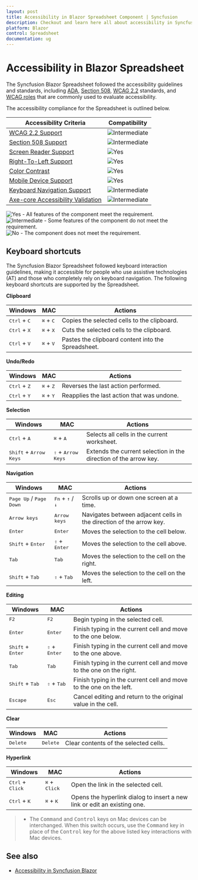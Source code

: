 ```yaml
---
layout: post
title: Accessibility in Blazor Spreadsheet Component | Syncfusion
description: Checkout and learn here all about accessibility in Syncfusion Blazor Spreadsheet component and much more.
platform: Blazor
control: Spreadsheet
documentation: ug
---
```


# Accessibility in Blazor Spreadsheet

The Syncfusion Blazor Spreadsheet followed the accessibility guidelines and standards, including [ADA](https://www.ada.gov/), [Section 508](https://www.section508.gov/), [WCAG 2.2](https://www.w3.org/TR/WCAG22/) standards, and [WCAG roles](https://www.w3.org/TR/wai-aria/#roles) that are commonly used to evaluate accessibility.

The accessibility compliance for the Spreadsheet is outlined below.

| Accessibility Criteria | Compatibility |
| -- | -- |
| [WCAG 2.2 Support](../common/accessibility#accessibility-standards) | <img src="https://cdn.syncfusion.com/content/images/documentation/partial.png" alt="Intermediate"> |
| [Section 508 Support](../common/accessibility#accessibility-standards) | <img src="https://cdn.syncfusion.com/content/images/documentation/partial.png" alt="Intermediate"> |
| [Screen Reader Support](../common/accessibility#screen-reader-support) | <img src="https://cdn.syncfusion.com/content/images/landing-page/yes.png" alt="Yes">  |
| [Right-To-Left Support](../common/accessibility#right-to-left-support) | <img src="https://cdn.syncfusion.com/content/images/landing-page/yes.png" alt="Yes"> |
| [Color Contrast](../common/accessibility#color-contrast) | <img src="https://cdn.syncfusion.com/content/images/landing-page/yes.png" alt="Yes"> |
| [Mobile Device Support](../common/accessibility#mobile-device-support) | <img src="https://cdn.syncfusion.com/content/images/landing-page/yes.png" alt="Yes"> |
| [Keyboard Navigation Support](../common/accessibility#keyboard-navigation-support) |<img src="https://cdn.syncfusion.com/content/images/documentation/partial.png" alt="Intermediate"> |
| [Axe-core Accessibility Validation](../common/accessibility#ensuring-accessibility) | <img src="https://cdn.syncfusion.com/content/images/documentation/partial.png" alt="Intermediate"> |

<style>
    .post .post-content img {
        display: inline-block;
        margin: 0.5em 0;
    }
</style>
<div><img src="https://cdn.syncfusion.com/content/images/documentation/full.png" alt="Yes"> - All features of the component meet the requirement.</div>

<div><img src="https://cdn.syncfusion.com/content/images/documentation/partial.png" alt="Intermediate"> - Some features of the component do not meet the requirement.</div>

<div><img src="https://cdn.syncfusion.com/content/images/documentation/not-supported.png" alt="No"> - The component does not meet the requirement.</div>

## Keyboard shortcuts

The Syncfusion Blazor Spreadsheet followed keyboard interaction guidelines, making it accessible for people who use assistive technologies (AT) and those who completely rely on keyboard navigation. The following keyboard shortcuts are supported by the Spreadsheet.

<b>Clipboard</b>

| Windows | MAC | Actions |
|-----|----- | -----|
| <kbd>Ctrl</kbd> + <kbd>C</kbd> | <kbd>⌘</kbd> + <kbd>C</kbd> | Copies the selected cells to the clipboard.|
| <kbd>Ctrl</kbd> + <kbd>X</kbd> | <kbd>⌘</kbd> + <kbd>X</kbd> | Cuts the selected cells to the clipboard.|
| <kbd>Ctrl</kbd> + <kbd>V</kbd> | <kbd>⌘</kbd> + <kbd>V</kbd> | Pastes the clipboard content into the Spreadsheet.|

<b>Undo/Redo</b>

| Windows | MAC | Actions |
|-----|----- | -----|
| <kbd>Ctrl</kbd> + <kbd>Z</kbd> | <kbd>⌘</kbd> + <kbd>Z</kbd> | Reverses the last action performed.|
| <kbd>Ctrl</kbd> + <kbd>Y</kbd> | <kbd>⌘</kbd> + <kbd>Y</kbd> | Reapplies the last action that was undone.|

<b>Selection</b>

| Windows | MAC | Actions |
|-----|----- | -----|
| <kbd>Ctrl</kbd> + <kbd>A</kbd> | <kbd>⌘</kbd> + <kbd>A</kbd> | Selects all cells in the current worksheet.|
| <kbd>Shift</kbd> + <kbd>Arrow Keys</kbd> | <kbd>⇧</kbd> + <kbd>Arrow Keys</kbd> | Extends the current selection in the direction of the arrow key.|

<b>Navigation</b>

| Windows | MAC | Actions |
|-----|----- | -----|
| <kbd>Page Up</kbd> / <kbd>Page Down</kbd> | <kbd>Fn</kbd> + <kbd>↑</kbd> / <kbd>↓</kbd> |Scrolls up or down one screen at a time.|
| <kbd>Arrow keys</kbd> | <kbd>Arrow keys</kbd> | Navigates between adjacent cells in the direction of the arrow key.|
| <kbd>Enter</kbd> | <kbd>Enter</kbd> | Moves the selection to the cell below.|
| <kbd>Shift</kbd> + <kbd>Enter</kbd> | <kbd>⇧</kbd> + <kbd>Enter</kbd> | Moves the selection to the cell above.|
| <kbd>Tab</kbd> | <kbd>Tab</kbd> | Moves the selection to the cell on the right.|
| <kbd>Shift</kbd> + <kbd>Tab</kbd> | <kbd>⇧</kbd> + <kbd>Tab</kbd> | Moves the selection to the cell on the left.|

<b>Editing</b>

| Windows | MAC | Actions |
|-----|----- | -----|
| <kbd>F2</kbd> | <kbd>F2</kbd> | Begin typing in the selected cell.|
| <kbd>Enter</kbd> | <kbd>Enter</kbd> | Finish typing in the current cell and move to the one below.|
| <kbd>Shift</kbd> + <kbd>Enter</kbd> | <kbd>⇧</kbd> + <kbd>Enter</kbd> | Finish typing in the current cell and move to the one above.|
| <kbd>Tab</kbd> | <kbd>Tab</kbd> | Finish typing in the current cell and move to the one on the right. |
| <kbd>Shift</kbd> + <kbd>Tab</kbd> | <kbd>⇧</kbd> + <kbd>Tab</kbd> |Finish typing in the current cell and move to the one on the left.|
| <kbd>Escape</kbd> | <kbd>Esc</kbd> | Cancel editing and return to the original value in the cell.|

<b>Clear</b>

| Windows | MAC | Actions |
|-----|----- | -----|
| <kbd>Delete</kbd> | <kbd>Delete</kbd> | Clear contents of the selected cells.|

<b>Hyperlink</b>

| Windows | MAC | Actions |
|-----|----- | -----|
| <kbd>Ctrl</kbd> + <kbd>Click</kbd> | <kbd>⌘</kbd> + <kbd>Click</kbd> | Open the link in the selected cell.|
| <kbd>Ctrl</kbd> + <kbd>K</kbd> | <kbd>⌘</kbd> + <kbd>K</kbd> | Opens the hyperlink dialog to insert a new link or edit an existing one.|

> * The <kbd>Command</kbd> and <kbd>Control</kbd> keys on Mac devices can be interchanged. When this switch occurs, use the <kbd>Command</kbd> key in place of the <kbd>Control</kbd> key for the above listed key interactions with Mac devices.

## See also

* [Accessibility in Syncfusion Blazor](https://blazor.syncfusion.com/documentation/common/accessibility)
